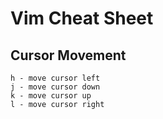 # Vim Cheat Sheet 

## Cursor Movement

	h - move cursor left
	j - move cursor down
	k - move cursor up
	l - move cursor right
